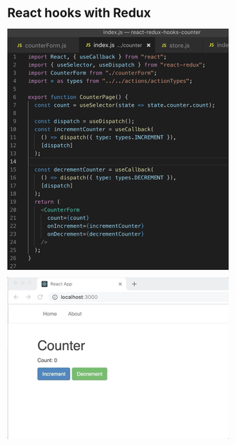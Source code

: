 # React hooks with Redux

![demo](https://raw.githubusercontent.com/asifsha/react-redux-hooks-counter/master/demo/hooks.png)

![demo](https://raw.githubusercontent.com/asifsha/react-redux-hooks-counter/master/demo/demo.gif)


